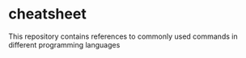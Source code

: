 # cheatsheet
This repository contains references to commonly used commands in different programming languages
